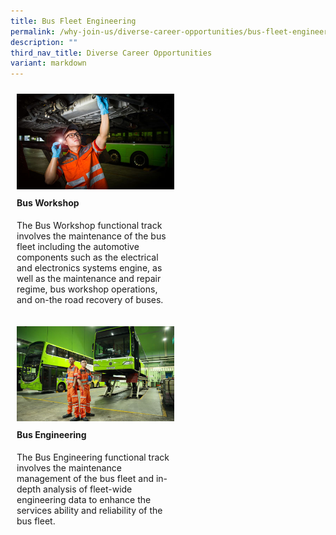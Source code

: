 ```yaml
---
title: Bus Fleet Engineering
permalink: /why-join-us/diverse-career-opportunities/bus-fleet-engineering/
description: ""
third_nav_title: Diverse Career Opportunities
variant: markdown
---
```

<div style="display: flex;
      flex-wrap: wrap;
      justify-content: left;">
<div style="float: left;
      width: 50%;
      padding: 10px;">
    <img style="width:100%" alt="Image 1" src="/images/bus-workshop-447x271-1.jpg">
    <h4 style="margin-top:10px;" id="bus-workshop">Bus Workshop</h4>
	<p style="margin-top:10px;">The Bus Workshop functional track involves the maintenance of the bus fleet including the automotive components such as the electrical and electronics systems engine, as well as the maintenance and repair regime, bus workshop operations, and on-the road recovery of buses.</p>
  </div>
  <div style="float: left;
      width: 50%;
      padding: 10px;">
    <img style="width:100%" alt="Image 2" src="/images/bus-engineering-447x271-1.jpg">
   <h4 style="margin-top:10px;" id="Bus-Engineering">Bus Engineering </h4>
	<p style="margin-top:10px;">The Bus Engineering functional track involves the maintenance management of the bus fleet and in-depth analysis of fleet-wide engineering data to enhance the services ability and reliability of the bus fleet.</p>
  </div></div>